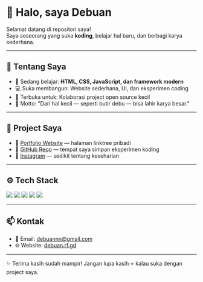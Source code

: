 # 👋 Halo, saya Debuan  

Selamat datang di repositori saya!  
Saya seseorang yang suka **koding**, belajar hal baru, dan berbagi karya sederhana.  

---

## 🚀 Tentang Saya
- 🌱 Sedang belajar: **HTML, CSS, JavaScript, dan framework modern**  
- 💻 Suka membangun: Website sederhana, UI, dan eksperimen coding  
- 🤝 Terbuka untuk: Kolaborasi project open source kecil  
- 🎯 Motto: "Dari hal kecil — seperti butir debu — bisa lahir karya besar."  

---

## 📂 Project Saya
- 🔗 [Portfolio Website](https://debuan.rf.gd) — halaman linktree pribadi  
- 🔗 [GitHub Repo](https://github.com/debuann) — tempat saya simpan eksperimen koding  
- 🔗 [Instagram](https://instagram.com/dhiiii.traaa) — sedikit tentang keseharian  

---

## ⚙️ Tech Stack
<p>
  <img src="https://img.shields.io/badge/Code-HTML-orange?logo=html5" />
  <img src="https://img.shields.io/badge/Code-CSS-blue?logo=css3" />
  <img src="https://img.shields.io/badge/Code-JavaScript-yellow?logo=javascript" />
  <img src="https://img.shields.io/badge/Editor-VS%20Code-blue?logo=visualstudiocode" />
  <img src="https://img.shields.io/badge/Host-InfinityFree-lightgrey" />
</p>

---

## 📫 Kontak
- 📧 Email: [debuannn@gmail.com](mailto:debuannn@gmail.com)  
- 🌐 Website: [debuan.rf.gd](https://debuan.rf.gd)  

---

✨ Terima kasih sudah mampir! Jangan lupa kasih ⭐ kalau suka dengan project saya.  
